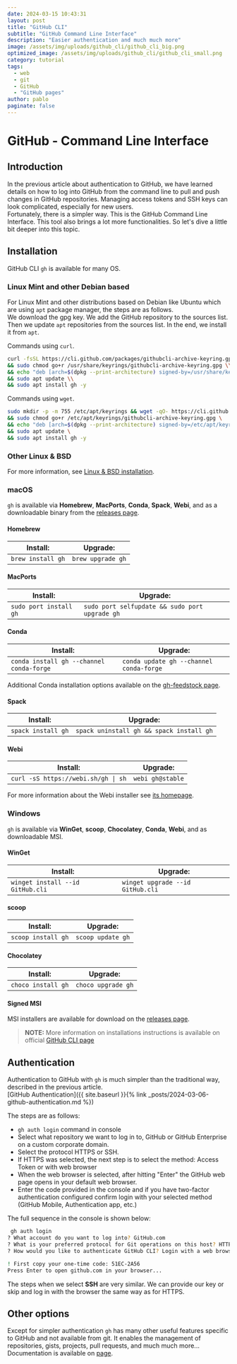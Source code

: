 ```yaml
---
date: 2024-03-15 10:43:31
layout: post
title: "GitHub CLI"
subtitle: "GitHub Command Line Interface"
description: "Easier authentication and much much more" 
image: /assets/img/uploads/github_cli/github_cli_big.png
optimized_image: /assets/img/uploads/github_cli/github_cli_small.png
category: tutorial
tags:
  - web
  - git 
  - GitHub
  - "GitHub pages" 
author: pablo
paginate: false
---
```


# GitHub - Command Line Interface #

## Introduction ##

In the previous article about authentication to GitHub, we have learned details on how to log into GitHub from the command line to pull and push changes in GitHub repositories. Managing access tokens and SSH keys can look complicated, especially for new users.\
Fortunately, there is a simpler way. This is the GitHub Command Line Interface. This tool also brings a lot more functionalities. So let's dive a little bit deeper into this topic.

## Installation ##

GitHub CLI `gh` is available for many OS. 

### Linux Mint and other Debian based ###

For Linux Mint and other distributions based on Debian like Ubuntu which are using `apt` package manager, the steps are as follows.\
We download the gpg key. We add the GitHub repository to the sources list. Then we update `apt` repositories from the sources list. In the end, we install it from `apt`. 

Commands using `curl`.

```bash
curl -fsSL https://cli.github.com/packages/githubcli-archive-keyring.gpg | sudo dd of=/usr/share/keyrings/githubcli-archive-keyring.gpg \\
&& sudo chmod go+r /usr/share/keyrings/githubcli-archive-keyring.gpg \\
&& echo "deb [arch=$(dpkg --print-architecture) signed-by=/usr/share/keyrings/githubcli-archive-keyring.gpg] https://cli.github.com/packages stable main" | sudo tee /etc/apt/sources.list.d/github-cli.list > /dev/null \\
&& sudo apt update \\
&& sudo apt install gh -y
```

Commands using `wget`.

```bash
sudo mkdir -p -m 755 /etc/apt/keyrings && wget -qO- https://cli.github.com/packages/githubcli-archive-keyring.gpg | sudo tee /etc/apt/keyrings/githubcli-archive-keyring.gpg > /dev/null \
&& sudo chmod go+r /etc/apt/keyrings/githubcli-archive-keyring.gpg \
&& echo "deb [arch=$(dpkg --print-architecture) signed-by=/etc/apt/keyrings/githubcli-archive-keyring.gpg] https://cli.github.com/packages stable main" | sudo tee /etc/apt/sources.list.d/github-cli.list > /dev/null \
&& sudo apt update \
&& sudo apt install gh -y
```

### Other Linux & BSD ###


For more information, see [Linux & BSD installation](https://github.com/cli/cli/blob/trunk/docs/install_linux.md).

### macOS

`gh` is available via **Homebrew**, **MacPorts**, **Conda**, **Spack**, **Webi**, and as a downloadable binary from the [releases page](https://github.com/cli/cli/releases).

#### Homebrew ####

| Install:          | Upgrade:          |
| ----------------- | ----------------- |
| `brew install gh` | `brew upgrade gh` |

#### MacPorts ####

| Install:               | Upgrade:                                       |
| ---------------------- | ---------------------------------------------- |
| `sudo port install gh` | `sudo port selfupdate && sudo port upgrade gh` |

#### Conda ####

| Install:                                 | Upgrade:                                |
|------------------------------------------|-----------------------------------------|
| `conda install gh --channel conda-forge` | `conda update gh --channel conda-forge` |

Additional Conda installation options available on the [gh-feedstock page](https://github.com/conda-forge/gh-feedstock#installing-gh).

#### Spack ####

| Install:           | Upgrade:                                 |
| ------------------ | ---------------------------------------- |
| `spack install gh` | `spack uninstall gh && spack install gh` |

#### Webi ####

| Install:                            | Upgrade:         |
| ----------------------------------- | ---------------- |
| `curl -sS https://webi.sh/gh \| sh` | `webi gh@stable` |

For more information about the Webi installer see [its homepage](https://webinstall.dev/).

### Windows ###

`gh` is available via **WinGet**, **scoop**, **Chocolatey**, **Conda**, **Webi**, and as downloadable MSI.

#### WinGet ####

| Install:            | Upgrade:            |
| ------------------- | --------------------|
| `winget install --id GitHub.cli` | `winget upgrade --id GitHub.cli` |

#### scoop ####

| Install:           | Upgrade:           |
| ------------------ | ------------------ |
| `scoop install gh` | `scoop update gh`  |

#### Chocolatey ####

| Install:           | Upgrade:           |
| ------------------ | ------------------ |
| `choco install gh` | `choco upgrade gh` |

#### Signed MSI ####

MSI installers are available for download on the [releases page](https://github.com/cli/cli/releases).

> **NOTE:** More information on installations instructions is available on official [GitHub CLI page](https://cli.github.com/) 

## Authentication ##

Authentication to GitHub with `gh` is much simpler than the traditional way, described in the previous article.\
[GitHub Authentication]({{ site.baseurl }}{% link _posts/2024-03-06-github-authentication.md %})

The steps are as follows:
- `gh auth login` command in console
- Select what repository we want to log in to, GitHub or GitHub Enterprise on a custom corporate domain.
- Select the protocol HTTPS or SSH.
- If HTTPS was selected, the next step is to select the method: Access Token or with web browser
- When the web browser is selected, after hitting "Enter" the GitHub web page opens in your default web browser.
- Enter the code provided in the console and if you have two-factor authentication configured confirm login with your selected method (GitHub Mobile, Authentication app, etc.)

The full sequence in the console is shown below:
```bash
 gh auth login
? What account do you want to log into? GitHub.com
? What is your preferred protocol for Git operations on this host? HTTPS
? How would you like to authenticate GitHub CLI? Login with a web browser

! First copy your one-time code: 51EC-2A56
Press Enter to open github.com in your browser... 
```

The steps when we select **SSH** are very similar. We can provide our key or skip and log in with the browser the same way as for HTTPS.

## Other options ##

Except for simpler authentication `gh` has many other useful features specific to GitHub and not available from git.
It enables the management of repositories, gists, projects, pull requests, and much much more...
Documentation is available on [page](https://cli.github.com/manual/).
